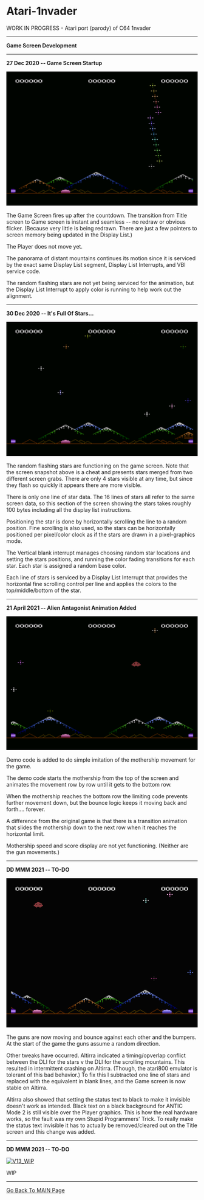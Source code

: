 # Atari-1nvader
WORK IN PROGRESS - Atari port (parody) of C64 1nvader

---

**Game Screen Development**

---

**27 Dec 2020 -- Game Screen Startup**

[![V09 WIP](https://github.com/kenjennings/Atari-1nvader/raw/master/pics/09-WIP-GameScreen.png)](https://github.com/kenjennings/Atari-1nvader/blob/master/README.md)

The Game Screen fires up after the countdown.   The transition from Title screen to Game screen is instant and seamless -- no redraw or obvious flicker.  (Because very little is being redrawn.  There are just a few pointers to screen memory being updated in the Display List.)    

The Player does not move yet.

The panorama of distant mountains continues its motion since it is serviced by the exact same Display List segment, Display List Interrupts, and VBI service code.

The random flashing stars are not yet being serviced for the animation, but the Display List Interrupt to apply color is running to help work out the alignment.

---

**30 Dec 2020 -- It's Full Of Stars...**

[![V10_WIP](https://github.com/kenjennings/Atari-1nvader/raw/master/pics/10-WIP-GameScreenPlusStars.png)](https://github.com/kenjennings/Atari-1nvader/blob/master/README.md)

The random flashing stars are functioning on the game screen.   Note that the screen snapshot above is a cheat and presents stars merged from two different screen grabs.  There are only 4 stars visible at any time, but since they flash so quickly it appears there are more visible.

There is only one line of star data. The 16 lines of stars all refer to the same screen data, so this section of the screen showing the stars takes roughly 100 bytes including all the display list instructions.   

Positioning the star is done by horizontally scrolling the line to a random position.  Fine scrolling is also used, so the stars can be horizontally positioned per pixel/color clock as if the stars are drawn in a pixel-graphics mode.  

The Vertical blank interrupt manages choosing random star locations and setting the stars positions, and running the color fading transitions for each star.  Each star is assigned a random base color.

Each line of stars is serviced by a Display List Interrupt that provides the horizontal fine scrolling control per line and applies the colors to the top/middle/bottom of the star.

---

**21 April 2021 -- Alien Antagonist Animation Added**

[![V11_WIP](https://github.com/kenjennings/Atari-1nvader/raw/master/pics/11-WIP-GameWithMothership.png)](https://github.com/kenjennings/Atari-1nvader/blob/master/README.md)

Demo code is added to do simple imitation of the mothership movement for the game.

The demo code starts the mothership from the top of the screen and animates the movement row by row until it gets to the bottom row.

When the mothership reaches the bottom row the limiting code prevents further movement down, but the bounce logic keeps it moving back and forth.... forever.

A difference from the original game is that there is a transition animation that slides the mothership down to the next row when it reaches the horizontal limit.
 
Mothership speed and score display are not yet functioning.  (Neither are the gun movements.)

---

**DD MMM 2021 -- TO-DO**

[![V12_WIP](https://github.com/kenjennings/Atari-1nvader/raw/master/pics/12-WIP-GameWithMovingGuns.png)](https://github.com/kenjennings/Atari-1nvader/blob/master/README.md)

The guns are now moving and bounce against each other and the bumpers.  At the start of the game the guns assume a random direction.

Other tweaks have occurred.   Altirra indicated a timing/opverlap conflict between the DLI for the stars v the DLI for the scrolling mountains.  This resulted in intermittent crashing on Altirra.  (Though, the atari800 emulator is tolerant of this bad behavior.)  To fix this I subtracted one line of stars and replaced with the equivalent in blank lines, and the Game screen is now stable on Altirra.

Altirra also showed that setting the status text to black to make it invisible doesn't work as intended.   Black text on a black background for ANTIC Mode 2 is still visible over the Player graphics.  This is how the real hardware works, so the fault was my own Stupid Programmers' Trick.  To really make the status text invisible it has to actually be removed/cleared out on the Title screen and this change was added. 

---

**DD MMM 2021 -- TO-DO**

[![V13_WIP](https://github.com/kenjennings/Atari-1nvader/raw/master/pics/13-WIP-TO-DO.png)](https://github.com/kenjennings/Atari-1nvader/blob/master/README.md)

WIP

---

[ Go Back To MAIN Page ](https://github.com/kenjennings/Atari-1nvader/blob/master/README.md)
